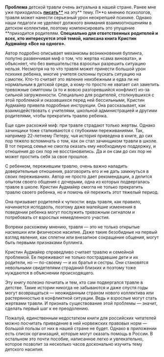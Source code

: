 **Проблема** детской травли очень актуальна в нашей стране. Ранее мне уже приходилось **[писать**](https://discours.io/articles/obschestvo/bulling-s-chego-nachinaetsya-detstvo)** на эту** тему. П**о мнению психологов, травля может нанести серьезный урон неокрепшей психике. Однако наши педагоги не уделяют должного внимания взаимоотношениям в детском коллективе, поэтому компенсировать это упущение **приходится родителям. **Специально для ответственных родителей и всех, кто интересуется этой темой, написана книга Кристин Аудмайер «Все на одного».**  


Автор подробно описывает механизмы возникновения буллинга, попутно развенчивая миф о том, что жертва «сама виновата», и объясняет, что без вмешательства взрослых разрешить ситуацию нельзя. Несмотря на то что травля может принести большой урон психике ребенка, многие учителя склонны пускать ситуацию на самотек. Кто-то считает это явление неизбежным и едва ли не нормальным в детской среде, а кому-то просто не хватает сил заметить тревожные симптомы (а то и вовсю разгоревшийся конфликт) из-за сильной загруженности. Специально для родителей, столкнувшихся с этой проблемой и оказавшихся перед ней бессильными, Кристин Аудмайер привела подробные инструкции. Она рассказывает, как взаимодействовать с учителями, школьной администрацией и другими родителями, чтобы прекратить травлю ребенка.

Еще один расхожий миф: при травле страдают только жертвы. Однако зачинщики тоже сталкиваются с глубокими переживаниями. Так, например 22-летнему Петеру, чья история приведена в книге, до сих пор тяжело вспоминать о том, как он стал зачинщиком травли в школе. В тот период семья не смогла оказать ему необходимую поддержку, и отношения до сих пор не восстановились. Да и он сам до сих пор не может простить себя за свое прошлое.

С ребенком, пережившим травлю, очень важно наладить доверительные отношения, разговорить его и не дать замкнуться в своих переживаниях. Автор не просто дает рекомендации, а делится опытом своего общения с дочерьми, одна из которых подвергалась травле в школе. Кристин Аудмайер смогла не только прекратить травлю своего ребенка, но и помочь ей пережить этот тяжелый период.

Она призывает родителей к чуткости: ведь травля, как правило, начинается исподволь, поэтому даже малейшие изменения в поведении ребенка могут послужить тревожным сигналом и потребовать от взрослых немедленного участия.

Вопреки расхожему мнению, травля — это не только открытые насмешки или физическое насилие. Даже такие безобидные на первый взгляд явления, как сплетни или внезапное сокращение общения, могут быть первыми признаками буллинга. 

Кристин Аудмайер справедливо считает травлю и семейной проблемой. Ее переживают не только пострадавшие дети и их родители, но — по-своему — и их братья и сестры. Они становятся невольными свидетелями страданий близких и поэтому тоже нуждаются в объяснении происходящего. 

Эту книгу полезно почитать и тем, кто сам подвергался травле в детстве. Такие истории никогда не забываются и даже спустя годы могут возвращаться — неожиданным страхом нового коллектива или растерянностью в конфликтной ситуации. Ведь и взрослые могут стать жертвами травли. И признать существование этой проблемы — значит, сделать первый шаг к ее преодолению.

Пожалуй, единственным недостатком книги для российских читателей можно посчитать приведение в ней норвежских правовых норм — большой пользы от них в нашей стране не будет. Однако в приложении есть список организаций, которые могут оказать помощь в России. В остальном это почти пособие, написанное легко и увлекательно, которое позволит за несколько часов досконально изучить тему детского насилия.
